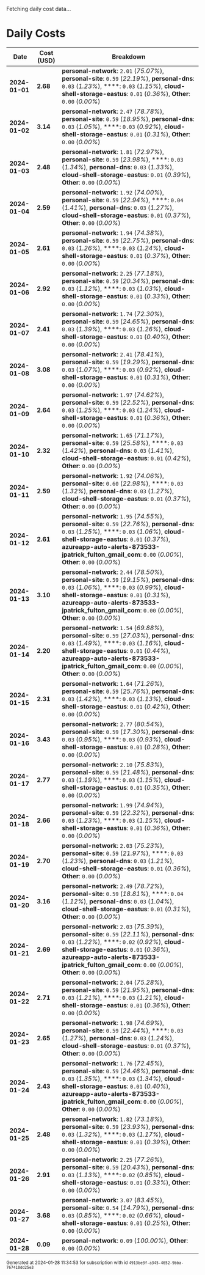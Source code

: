 Fetching daily cost data...
# Daily Costs

| Date | Cost (USD) | Breakdown |
|------|----------------|-----------|
| **2024-01-01** | **2.68** | **personal-network**: `2.01` (_75.07%_), **personal-site**: `0.59` (_22.19%_), **personal-dns**: `0.03` (_1.23%_), ****: `0.03` (_1.15%_), **cloud-shell-storage-eastus**: `0.01` (_0.36%_), **Other**: `0.00` (_0.00%_) |
| **2024-01-02** | **3.14** | **personal-network**: `2.47` (_78.78%_), **personal-site**: `0.59` (_18.95%_), **personal-dns**: `0.03` (_1.05%_), ****: `0.03` (_0.92%_), **cloud-shell-storage-eastus**: `0.01` (_0.31%_), **Other**: `0.00` (_0.00%_) |
| **2024-01-03** | **2.48** | **personal-network**: `1.81` (_72.97%_), **personal-site**: `0.59` (_23.98%_), ****: `0.03` (_1.34%_), **personal-dns**: `0.03` (_1.33%_), **cloud-shell-storage-eastus**: `0.01` (_0.39%_), **Other**: `0.00` (_0.00%_) |
| **2024-01-04** | **2.59** | **personal-network**: `1.92` (_74.00%_), **personal-site**: `0.59` (_22.94%_), ****: `0.04` (_1.41%_), **personal-dns**: `0.03` (_1.27%_), **cloud-shell-storage-eastus**: `0.01` (_0.37%_), **Other**: `0.00` (_0.00%_) |
| **2024-01-05** | **2.61** | **personal-network**: `1.94` (_74.38%_), **personal-site**: `0.59` (_22.75%_), **personal-dns**: `0.03` (_1.26%_), ****: `0.03` (_1.24%_), **cloud-shell-storage-eastus**: `0.01` (_0.37%_), **Other**: `0.00` (_0.00%_) |
| **2024-01-06** | **2.92** | **personal-network**: `2.25` (_77.18%_), **personal-site**: `0.59` (_20.34%_), **personal-dns**: `0.03` (_1.12%_), ****: `0.03` (_1.03%_), **cloud-shell-storage-eastus**: `0.01` (_0.33%_), **Other**: `0.00` (_0.00%_) |
| **2024-01-07** | **2.41** | **personal-network**: `1.74` (_72.30%_), **personal-site**: `0.59` (_24.65%_), **personal-dns**: `0.03` (_1.39%_), ****: `0.03` (_1.26%_), **cloud-shell-storage-eastus**: `0.01` (_0.40%_), **Other**: `0.00` (_0.00%_) |
| **2024-01-08** | **3.08** | **personal-network**: `2.41` (_78.41%_), **personal-site**: `0.59` (_19.29%_), **personal-dns**: `0.03` (_1.07%_), ****: `0.03` (_0.92%_), **cloud-shell-storage-eastus**: `0.01` (_0.31%_), **Other**: `0.00` (_0.00%_) |
| **2024-01-09** | **2.64** | **personal-network**: `1.97` (_74.62%_), **personal-site**: `0.59` (_22.52%_), **personal-dns**: `0.03` (_1.25%_), ****: `0.03` (_1.24%_), **cloud-shell-storage-eastus**: `0.01` (_0.36%_), **Other**: `0.00` (_0.00%_) |
| **2024-01-10** | **2.32** | **personal-network**: `1.65` (_71.17%_), **personal-site**: `0.59` (_25.58%_), ****: `0.03` (_1.42%_), **personal-dns**: `0.03` (_1.41%_), **cloud-shell-storage-eastus**: `0.01` (_0.42%_), **Other**: `0.00` (_0.00%_) |
| **2024-01-11** | **2.59** | **personal-network**: `1.92` (_74.06%_), **personal-site**: `0.60` (_22.98%_), ****: `0.03` (_1.32%_), **personal-dns**: `0.03` (_1.27%_), **cloud-shell-storage-eastus**: `0.01` (_0.37%_), **Other**: `0.00` (_0.00%_) |
| **2024-01-12** | **2.61** | **personal-network**: `1.95` (_74.55%_), **personal-site**: `0.59` (_22.76%_), **personal-dns**: `0.03` (_1.25%_), ****: `0.03` (_1.06%_), **cloud-shell-storage-eastus**: `0.01` (_0.37%_), **azureapp-auto-alerts-873533-jpatrick_fulton_gmail_com**: `0.00` (_0.00%_), **Other**: `0.00` (_0.00%_) |
| **2024-01-13** | **3.10** | **personal-network**: `2.44` (_78.50%_), **personal-site**: `0.59` (_19.15%_), **personal-dns**: `0.03` (_1.06%_), ****: `0.03` (_0.99%_), **cloud-shell-storage-eastus**: `0.01` (_0.31%_), **azureapp-auto-alerts-873533-jpatrick_fulton_gmail_com**: `0.00` (_0.00%_), **Other**: `0.00` (_0.00%_) |
| **2024-01-14** | **2.20** | **personal-network**: `1.54` (_69.88%_), **personal-site**: `0.59` (_27.03%_), **personal-dns**: `0.03` (_1.49%_), ****: `0.03` (_1.16%_), **cloud-shell-storage-eastus**: `0.01` (_0.44%_), **azureapp-auto-alerts-873533-jpatrick_fulton_gmail_com**: `0.00` (_0.00%_), **Other**: `0.00` (_0.00%_) |
| **2024-01-15** | **2.31** | **personal-network**: `1.64` (_71.26%_), **personal-site**: `0.59` (_25.76%_), **personal-dns**: `0.03` (_1.42%_), ****: `0.03` (_1.13%_), **cloud-shell-storage-eastus**: `0.01` (_0.42%_), **Other**: `0.00` (_0.00%_) |
| **2024-01-16** | **3.43** | **personal-network**: `2.77` (_80.54%_), **personal-site**: `0.59` (_17.30%_), **personal-dns**: `0.03` (_0.95%_), ****: `0.03` (_0.93%_), **cloud-shell-storage-eastus**: `0.01` (_0.28%_), **Other**: `0.00` (_0.00%_) |
| **2024-01-17** | **2.77** | **personal-network**: `2.10` (_75.83%_), **personal-site**: `0.59` (_21.48%_), **personal-dns**: `0.03` (_1.19%_), ****: `0.03` (_1.15%_), **cloud-shell-storage-eastus**: `0.01` (_0.35%_), **Other**: `0.00` (_0.00%_) |
| **2024-01-18** | **2.66** | **personal-network**: `1.99` (_74.94%_), **personal-site**: `0.59` (_22.32%_), **personal-dns**: `0.03` (_1.23%_), ****: `0.03` (_1.15%_), **cloud-shell-storage-eastus**: `0.01` (_0.36%_), **Other**: `0.00` (_0.00%_) |
| **2024-01-19** | **2.70** | **personal-network**: `2.03` (_75.23%_), **personal-site**: `0.59` (_21.97%_), ****: `0.03` (_1.23%_), **personal-dns**: `0.03` (_1.21%_), **cloud-shell-storage-eastus**: `0.01` (_0.36%_), **Other**: `0.00` (_0.00%_) |
| **2024-01-20** | **3.16** | **personal-network**: `2.49` (_78.72%_), **personal-site**: `0.59` (_18.81%_), ****: `0.04` (_1.12%_), **personal-dns**: `0.03` (_1.04%_), **cloud-shell-storage-eastus**: `0.01` (_0.31%_), **Other**: `0.00` (_0.00%_) |
| **2024-01-21** | **2.69** | **personal-network**: `2.03` (_75.39%_), **personal-site**: `0.59` (_22.11%_), **personal-dns**: `0.03` (_1.22%_), ****: `0.02` (_0.92%_), **cloud-shell-storage-eastus**: `0.01` (_0.36%_), **azureapp-auto-alerts-873533-jpatrick_fulton_gmail_com**: `0.00` (_0.00%_), **Other**: `0.00` (_0.00%_) |
| **2024-01-22** | **2.71** | **personal-network**: `2.04` (_75.28%_), **personal-site**: `0.59` (_21.95%_), **personal-dns**: `0.03` (_1.21%_), ****: `0.03` (_1.21%_), **cloud-shell-storage-eastus**: `0.01` (_0.36%_), **Other**: `0.00` (_0.00%_) |
| **2024-01-23** | **2.65** | **personal-network**: `1.98` (_74.69%_), **personal-site**: `0.59` (_22.44%_), ****: `0.03` (_1.27%_), **personal-dns**: `0.03` (_1.24%_), **cloud-shell-storage-eastus**: `0.01` (_0.37%_), **Other**: `0.00` (_0.00%_) |
| **2024-01-24** | **2.43** | **personal-network**: `1.76` (_72.45%_), **personal-site**: `0.59` (_24.46%_), **personal-dns**: `0.03` (_1.35%_), ****: `0.03` (_1.34%_), **cloud-shell-storage-eastus**: `0.01` (_0.40%_), **azureapp-auto-alerts-873533-jpatrick_fulton_gmail_com**: `0.00` (_0.00%_), **Other**: `0.00` (_0.00%_) |
| **2024-01-25** | **2.48** | **personal-network**: `1.82` (_73.18%_), **personal-site**: `0.59` (_23.93%_), **personal-dns**: `0.03` (_1.32%_), ****: `0.03` (_1.17%_), **cloud-shell-storage-eastus**: `0.01` (_0.39%_), **Other**: `0.00` (_0.00%_) |
| **2024-01-26** | **2.91** | **personal-network**: `2.25` (_77.26%_), **personal-site**: `0.59` (_20.43%_), **personal-dns**: `0.03` (_1.13%_), ****: `0.02` (_0.85%_), **cloud-shell-storage-eastus**: `0.01` (_0.33%_), **Other**: `0.00` (_0.00%_) |
| **2024-01-27** | **3.68** | **personal-network**: `3.07` (_83.45%_), **personal-site**: `0.54` (_14.79%_), **personal-dns**: `0.03` (_0.85%_), ****: `0.02` (_0.66%_), **cloud-shell-storage-eastus**: `0.01` (_0.25%_), **Other**: `0.00` (_0.00%_) |
| **2024-01-28** | **0.09** | **personal-network**: `0.09` (_100.00%_), **Other**: `0.00` (_0.00%_) |


<sup>Generated at 2024-01-28 11:34:53 for subscription with id `4913be3f-a345-4652-9bba-767418dd25e3`</sup>
